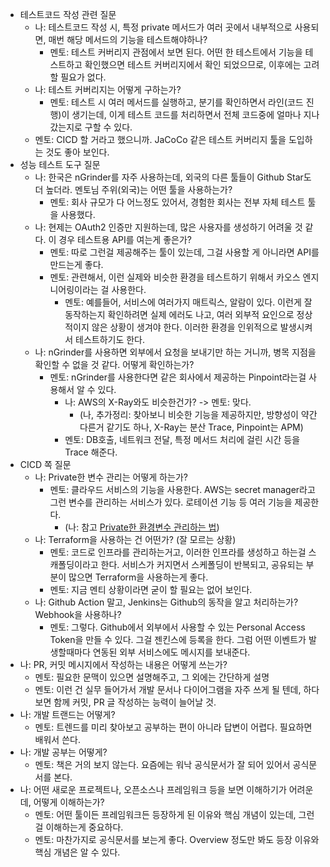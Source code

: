 - 테스트코드 작성 관련 질문
	- 나: 테스트코드 작성 시, 특정 private 메서드가 여러 곳에서 내부적으로 사용되면, 매번 해당 메서드의 기능을 테스트해야하나?
		- 멘토: 테스트 커버리지 관점에서 보면 된다. 어떤 한 테스트에서 기능을 테스트하고 확인했으면 테스트 커버리지에서 확인 되었으므로, 이후에는 고려할 필요가 없다.
	- 나: 테스트 커버리지는 어떻게 구하는가?
		- 멘토: 테스트 시 여러 메서드를 실행하고, 분기를 확인하면서 라인(코드 진행)이 생기는데, 이게 테스트 코드를 처리하면서 전체 코드중에 얼마나 지나갔는지로 구할 수 있다.
	- 멘토: CICD 할 거라고 했으니까. JaCoCo 같은 테스트 커버리지 툴을 도입하는 것도 좋아 보인다.
- 성능 테스트 도구 질문
	- 나: 한국은 nGrinder를 자주 사용하는데, 외국의 다른 툴들이 Github Star도 더 높더라. 멘토님 주위(외국)는 어떤 툴을 사용하는가?
		- 멘토: 회사 규모가 다 어느정도 있어서, 경험한 회사는 전부 자체 테스트 툴을 사용했다.
	- 나: 현제는 OAuth2 인증만 지원하는데, 많은 사용자를 생성하기 어려울 것 같다. 이 경우 테스트용 API를 여는게 좋은가?
		- 멘토: 따로 그런걸 제공해주는 툴이 있는데, 그걸 사용할 게 아니라면 API를 만드는게 좋다.
		- 멘토: 관련해서, 이런 실제와 비슷한 환경을 테스트하기 위해서 카오스 엔지니어링이라는 걸 사용한다.
			- 멘토: 예를들어, 서비스에 여러가지 매트릭스, 알람이 있다. 이런게 잘 동작하는지 확인하려면 실제 에러도 나고, 여러 외부적 요인으로 정상적이지 않은 상황이 생겨야 한다. 이러한 환경을 인위적으로 발생시켜서 테스트하기도 한다.
	- 나: nGrinder를 사용하면 외부에서 요청을 보내기만 하는 거니까, 병목 지점을 확인할 수 없을 것 같다. 어떻게 확인하는가?
		- 멘토: nGrinder를 사용한다면 같은 회사에서 제공하는 Pinpoint라는걸 사용해서 알 수 있다.
			- 나: AWS의 X-Ray와도 비슷한건가? -> 멘토: 맞다.
				- (나, 추가정리: 찾아보니 비슷한 기능을 제공하지만, 방향성이 약간 다른거 같기도 하나, X-Ray는 분산 Trace, Pinpoint는 APM)
			- 멘토: DB호출, 네트워크 전달, 특정 메서드 처리에 걸린 시간 등을 Trace 해준다.
- CICD 쪽 질문
	- 나: Private한 변수 관리는 어떻게 하는가?
		- 멘토: 클라우드 서비스의 기능을 사용한다. AWS는 secret manager라고 그런 변수를 관리하는 서비스가 있다. 로테이션 기능 등 여러 기능을 제공한다. 
			- (나: 참고 [Private한 환경변수 관리하는 법](notes/Infra%20&%20DevOps/Private한%20환경변수%20관리하는%20법.md))
	- 나: Terraform을 사용하는 건 어떤가? (잘 모르는 상황)
		- 멘토: 코드로 인프라를 관리하는거고, 이러한 인프라를 생성하고 하는걸 스캐폴딩이라고 한다. 서비스가 커지면서 스케폴딩이 반복되고, 공유되는 부분이 많으면 Terraform을 사용하는게 좋다.
		- 멘토: 지금 멘티 상황이라면 굳이 할 필요는 없어 보인다. 
	- 나: Github Action 말고, Jenkins는 Github의 동작을 알고 처리하는가? Webhook을 사용하나?
		- 멘토: 그렇다. Github에서 외부에서 사용할 수 있는 Personal Access Token을 만들 수 있다. 그걸 젠킨스에 등록을 한다. 그럼 어떤 이벤트가 발생할때마다 연동된 외부 서비스에도 메시지를 보내준다.
- 나: PR, 커밋 메시지에서 작성하는 내용은 어떻게 쓰는가?
	- 멘토: 필요한 문맥이 있으면 설명해주고, 그 외에는 간단하게 설명
	- 멘토: 이런 건 실무 들어가서 개발 문서나 다이어그램을 자주 쓰게 될 텐데, 하다보면 함께 커밋, PR 글 작성하는 능력이 늘어날 것.
- 나: 개발 트랜드는 어떻게?
	- 멘토: 트렌드를 미리 찾아보고 공부하는 편이 아니라 답변이 어렵다. 필요하면 배워서 쓴다.
- 나: 개발 공부는 어떻게?
	- 멘토: 책은 거의 보지 않는다. 요즘에는 워낙 공식문서가 잘 되어 있어서 공식문서를 본다.
- 나: 어떤 새로운 프로젝트나, 오픈소스나 프레임워크 등을 보면 이해하기가 어려운데, 어떻게 이해하는가?
	- 멘토: 어떤 툴이든 프레임워크든 등장하게 된 이유와 핵심 개념이 있는데, 그런걸 이해하는게 중요하다.
	- 멘토: 마찬가지로 공식문서를 보는게 좋다. Overview 정도만 봐도 등장 이유와 핵심 개념은 알 수 있다.